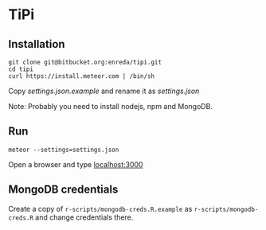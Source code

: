 # TiPi

## Installation

```
git clone git@bitbucket.org:enreda/tipi.git
cd tipi
curl https://install.meteor.com | /bin/sh
```

Copy *settings.json.example* and rename it as *settings.json*

Note: Probably you need to install nodejs, npm and MongoDB.

## Run

```
meteor --settings=settings.json
```

Open a browser and type [localhost:3000](localhost:3000)


## MongoDB credentials

Create a copy of `r-scripts/mongodb-creds.R.example` as `r-scripts/mongodb-creds.R` and change credentials there.